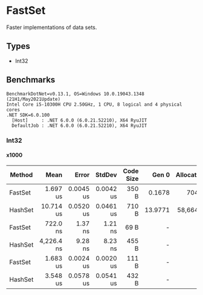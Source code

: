 # FastSet
 Faster implementations of data sets.

## Types

- Int32

## Benchmarks

```
BenchmarkDotNet=v0.13.1, OS=Windows 10.0.19043.1348 (21H1/May2021Update)
Intel Core i5-10300H CPU 2.50GHz, 1 CPU, 8 logical and 4 physical cores
.NET SDK=6.0.100
  [Host]     : .NET 6.0.0 (6.0.21.52210), X64 RyuJIT
  DefaultJob : .NET 6.0.0 (6.0.21.52210), X64 RyuJIT
 ```
 
### Int32

#### x1000

|  Method |       Mean |     Error |    StdDev | Code Size |   Gen 0 | Allocated |
|-------- |-----------:|----------:|----------:|----------:|--------:|----------:|
| FastSet |   1.697 us | 0.0045 us | 0.0042 us |     350 B |  0.1678 |     704 B |
| HashSet |  10.714 us | 0.0520 us | 0.0461 us |     710 B | 13.9771 |  58,664 B |
| FastSet |   722.0 ns |   1.37 ns |   1.21 ns |      69 B |       - |         - |
| HashSet | 4,226.4 ns |   9.28 ns |   8.23 ns |     455 B |       - |         - |
| FastSet |   1.683 us | 0.0024 us | 0.0020 us |     111 B |       - |         - |
| HashSet |   3.548 us | 0.0578 us | 0.0541 us |     432 B |       - |         - |

